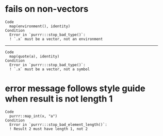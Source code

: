 # fails on non-vectors

    Code
      map(environment(), identity)
    Condition
      Error in `purrr:::stop_bad_type()`:
      ! `.x` must be a vector, not an environment

---

    Code
      map(quote(a), identity)
    Condition
      Error in `purrr:::stop_bad_type()`:
      ! `.x` must be a vector, not a symbol

# error message follows style guide when result is not length 1

    Code
      purrr::map_int(x, "a")
    Condition
      Error in `purrr:::stop_bad_element_length()`:
      ! Result 2 must have length 1, not 2

